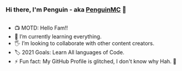 ### Hi there, I'm Penguin - aka [PenguinMC][website] 👋

##

- 📺 MOTD: Hello Fam!!
- 🌱 I’m currently learning everything.
- 🖐 I’m looking to collaborate with other content creators.
- 🏷️ 2021 Goals: Learn All languages of Code.
- ⚡ Fun fact: My GitHub Profile is glitched, I don't know why Hah. 🤣


[website]: https://penguinmc.co
